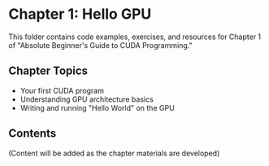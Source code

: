 
# Chapter 1: Hello GPU

This folder contains code examples, exercises, and resources for Chapter 1 of "Absolute Beginner's Guide to CUDA Programming."

## Chapter Topics
- Your first CUDA program
- Understanding GPU architecture basics
- Writing and running "Hello World" on the GPU

## Contents
(Content will be added as the chapter materials are developed)
